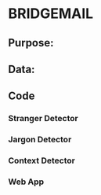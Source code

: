 # BRIDGEMAIL

## Purpose: 

## Data:

## Code

### Stranger Detector

### Jargon Detector

### Context Detector

### Web App

